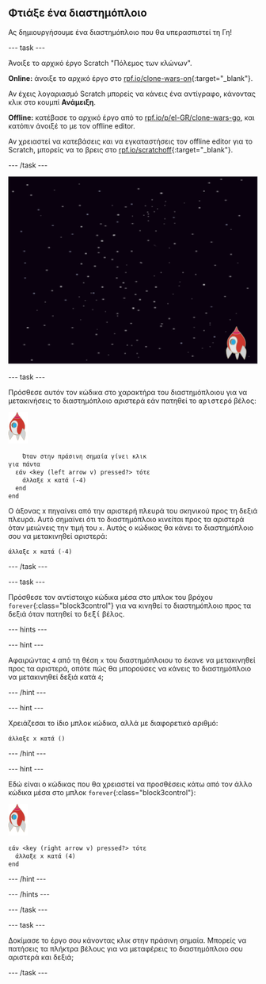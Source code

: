 ## Φτιάξε ένα διαστημόπλοιο

Ας δημιουργήσουμε ένα διαστημόπλοιο που θα υπερασπιστεί τη Γη!

--- task ---

Άνοιξε το αρχικό έργο Scratch "Πόλεμος των κλώνων".

**Online:** άνοιξε το αρχικό έργο στο [rpf.io/clone-wars-on](http://rpf.io/clone-wars-on){:target="_blank"}.

Αν έχεις λογαριασμό Scratch μπορείς να κάνεις ένα αντίγραφο, κάνοντας κλικ στο κουμπί **Ανάμειξη**.

**Offline:** κατέβασε το αρχικό έργο από το [rpf.io/p/el-GR/clone-wars-go](http://rpf.io/p/el-GR/clone-wars-go), και κατόπιν άνοιξέ το με τον offline editor.

Αν χρειαστεί να κατεβάσεις και να εγκαταστήσεις τον offline editor για το Scratch, μπορείς να το βρεις στο [rpf.io/scratchoff](https://rpf.io/scratchoff){:target="_blank"}.

--- /task ---

![αρχικό έργο](images/starter-project.png)

--- task ---

Πρόσθεσε αυτόν τον κώδικα στο χαρακτήρα του διαστημόπλοιου για να μετακινήσεις το διαστημόπλοιο αριστερά εάν πατηθεί το <kbd>αριστερό</kbd> βέλος:

![χαρακτήρας πύραυλου](images/rocket-sprite.png)

```blocks3
    Όταν στην πράσινη σημαία γίνει κλικ
για πάντα 
  εάν <key (left arrow v) pressed?> τότε 
    άλλαξε x κατά (-4)
  end
end
```

Ο άξονας x πηγαίνει από την αριστερή πλευρά του σκηνικού προς τη δεξιά πλευρά. Αυτό σημαίνει ότι το διαστημόπλοιο κινείται προς τα αριστερά όταν μειώνεις την τιμή του `x`. Αυτός ο κώδικας θα κάνει το διαστημόπλοιο σου να μετακινηθεί αριστερά:

```blocks3
άλλαξε x κατά (-4)
```

--- /task ---

--- task ---

Πρόσθεσε τον αντίστοιχο κώδικα μέσα στο μπλοκ του βρόχου `forever`{:class="block3control"} για να κινηθεί το διαστημόπλοιο προς τα δεξιά όταν πατηθεί το <kbd>δεξί</kbd> βέλος.

--- hints ---


--- hint ---

Αφαιρώντας `4` από τη θέση `x` του διαστημόπλοιου το έκανε να μετακινηθεί προς τα αριστερά, οπότε πώς θα μπορούσες να κάνεις το διαστημόπλοιο να μετακινηθεί δεξιά κατά `4`;

--- /hint ---

--- hint ---

Χρειάζεσαι το ίδιο μπλοκ κώδικα, αλλά με διαφορετικό αριθμό:

```blocks3
άλλαξε x κατά ()
```

--- /hint ---

--- hint ---

Εδώ είναι ο κώδικας που θα χρειαστεί να προσθέσεις κάτω από τον άλλο κώδικα μέσα στο μπλοκ `forever`{:class="block3control"}:

![χαρακτήρας πύραυλου](images/rocket-sprite.png)

```blocks3
εάν <key (right arrow v) pressed?> τότε 
  άλλαξε x κατά (4)
end
```

--- /hint ---

--- /hints ---

--- /task ---

--- task ---

Δοκίμασε το έργο σου κάνοντας κλικ στην πράσινη σημαία. Μπορείς να πατήσεις τα πλήκτρα βέλους για να μεταφέρεις το διαστημόπλοιο σου αριστερά και δεξιά;

--- /task ---